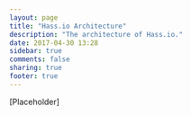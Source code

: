 ```yaml
---
layout: page
title: "Hass.io Architecture"
description: "The architecture of Hass.io."
date: 2017-04-30 13:28
sidebar: true
comments: false
sharing: true
footer: true
---
```


[Placeholder]